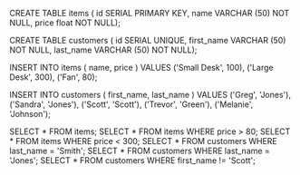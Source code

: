 CREATE TABLE items (
	id SERIAL PRIMARY KEY,
	name VARCHAR (50) NOT NULL,
	price float NOT NULL);
	
CREATE TABLE customers (
	id SERIAL UNIQUE,
	first_name VARCHAR (50) NOT NULL,
	last_name VARCHAR (50) NOT NULL);

INSERT INTO items (
	name, price
) VALUES 
('Small Desk', 100),
('Large Desk', 300),
('Fan', 80);

INSERT INTO customers (
	first_name, last_name
) VALUES 
('Greg', 'Jones'),
('Sandra', 'Jones'),
('Scott', 'Scott'),
('Trevor', 'Green'),
('Melanie', 'Johnson');

SELECT * FROM items;
SELECT * FROM items WHERE price > 80;
SELECT * FROM items WHERE price < 300;
SELECT * FROM customers WHERE last_name = 'Smith';
SELECT * FROM customers WHERE last_name = 'Jones';
SELECT * FROM customers WHERE first_name != 'Scott';
